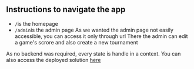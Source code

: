 ## Instructions to navigate the app

- ```/```is the homepage
- ```/admin```is the admin page
  As we wanted the admin page not easily accessible, you can access it only through url
  There the admin can edit a game's scrore and also create a new tournament

As no backend was required, every state is handle in a context.
You can also access the deployed solution [here](https://signifly-foosball.vercel.app/)


